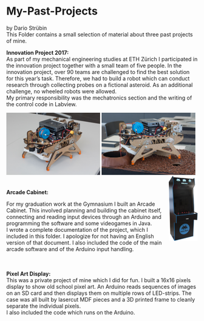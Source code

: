 # My-Past-Projects
by Dario Strübin<br>
This Folder contains a small selection of material about three past projects of mine.

<b>Innovation Project 2017:</b><br>
As part of my mechanical engineering studies at ETH Zürich I participated in the innovation project together with a small team of five people. In the innovation project, over 90 teams are challenged to find the best solution for this year’s task. Therefore, we had to build a robot which can conduct research through collecting probes on a fictional asteroid. As an additional challenge, no wheeled robots were allowed. <br>
My primary responsibility was the mechatronics section and the writing of the control code in Labview.

<div class="nav3">
    <img src="/1%20-%20Innovation%20Project%202017/Innovation%20Project-1.jpg" width="49%">
    <img src="/1%20-%20Innovation%20Project%202017/Innovation%20Project-4.jpg" width="49%">
</div>

<img align="right" width="15%" src="2%20-%20Arcade%20Cabinet/Arcade%20Cabinet.jpg">

<br>
<br>
<b>Arcade Cabinet:</b><br>

For my graduation work at the Gymnasium I built an Arcade Cabinet. This involved planning and building the cabinet itself, connecting and reading input devices through an Arduino and programming the software and some videogames in Java.<br>
I wrote a complete documentation of the project, which I included in this folder. I apologize for not having an English version of that document. I also included the code of the main arcade software and of the Arduino input handling.

<br>
<br>
<b>Pixel Art Display:</b><br>
This was a private project of mine which I did for fun. I built a 16x16 pixels display to show old school pixel art. An Arduino reads sequences of images on an SD card and then displays them on multiple rows of LED-strips. The case was all built by lasercut MDF pieces and a 3D printed frame to cleanly separate the individual pixels.<br>
I also included the code which runs on the Arduino.

